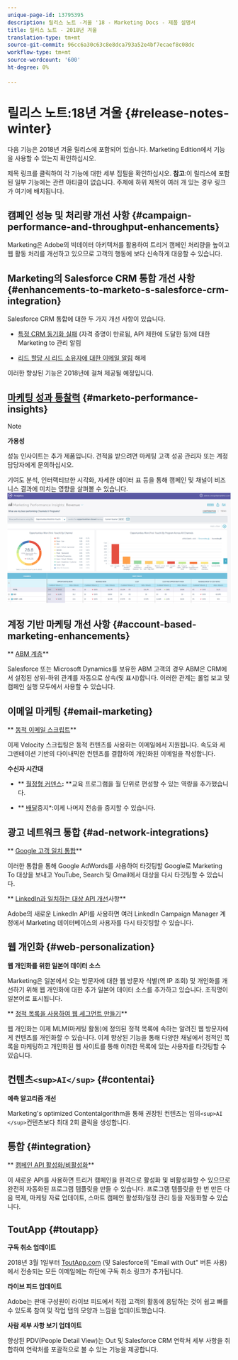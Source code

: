 ```yaml
---
unique-page-id: 13795395
description: 릴리스 노트 -겨울 '18 - Marketing Docs - 제품 설명서
title: 릴리스 노트 - 2018년 겨울
translation-type: tm+mt
source-git-commit: 96cc6a30c63c8e8dca793a52e4bf7ecaef8c08dc
workflow-type: tm+mt
source-wordcount: '600'
ht-degree: 0%

---
```



# 릴리스 노트:18년 겨울 {#release-notes-winter}

다음 기능은 2018년 겨울 릴리스에 포함되어 있습니다. Marketing Edition에서 기능을 사용할 수 있는지 확인하십시오.

제목 링크를 클릭하여 각 기능에 대한 세부 집필을 확인하십시오. **참고**:이 릴리스에 포함된 일부 기능에는 관련 아티클이 없습니다. 주제에 하위 제목이 여러 개 있는 경우 링크가 여기에 배치됩니다.

## 캠페인 성능 및 처리량 개선 사항 {#campaign-performance-and-throughput-enhancements}

Marketing은 Adobe의 빅데이터 아키텍처를 활용하여 트리거 캠페인 처리량을 높이고 웹 활동 처리를 개선하고 있으므로 고객의 행동에 보다 신속하게 대응할 수 있습니다.

## Marketing의 Salesforce CRM 통합 개선 사항 {#enhancements-to-marketo-s-salesforce-crm-integration}

Salesforce CRM 통합에 대한 두 가지 개선 사항이 있습니다.

* [특정 CRM 동기화 실패](../../product-docs/core-marketo-concepts/miscellaneous/understanding-notifications/notification-types.md) (자격 증명이 만료됨, API 제한에 도달한 등)에 대한 Marketing to 관리 알림

* [리드 할당 시 리드 소유자에 대한 이메일 알림](../../product-docs/crm-sync/salesforce-sync/setup/optional-steps/turn-off-email-notifications-to-lead-owner.md) 해제

이러한 향상된 기능은 2018년에 걸쳐 제공될 예정입니다.

## [마케팅 성과 통찰력](../../product-docs/reporting/performance-insights/performance-insights-overview.md) {#marketo-performance-insights}

>[!NOTE]
>
>**가용성**
>
>성능 인사이트는 추가 제품입니다. 견적을 받으려면 마케팅 고객 성공 관리자 또는 계정 담당자에게 문의하십시오.

기여도 분석, 인터랙티브한 시각화, 자세한 데이터 표 등을 통해 캠페인 및 채널이 비즈니스 결과에 미치는 영향을 살펴볼 수 있습니다.   ![](assets/image2018-2-5-7-3a55-3a46.png)

## 계정 기반 마케팅 개선 사항 {#account-based-marketing-enhancements}

** [ABM 계층](../../product-docs/account-based-marketing/target/named-accounts/abm-hierarchies.md)**

Salesforce 또는 Microsoft Dynamics를 보유한 ABM 고객의 경우 ABM은 CRM에서 설정된 상위-하위 관계를 자동으로 상속(및 표시)합니다. 이러한 관계는 롤업 보고 및 캠페인 실행 모두에서 사용할 수 있습니다.

## 이메일 마케팅 {#email-marketing}

** [동적 이메일 스크립트](../../product-docs/email-marketing/general/using-tokens/create-an-email-script-token.md)**

이제 Velocity 스크립팅은 동적 컨텐츠를 사용하는 이메일에서 지원됩니다. 속도와 세그멘테이션 기반의 다이내믹한 컨텐츠를 결합하여 개인화된 이메일을 작성합니다.

**수신자 시간대**

* ** [월정형 커덴스&#x200B;](../../product-docs/email-marketing/email-programs/email-program-actions/scheduling-with-recipient-time-zone/schedule-email-programs-with-recipient-time-zone.md)**:** **교육 프로그램을 월 단위로 편성할 수 있는 역량을 추가했습니다.

* ** [배달](../../product-docs/email-marketing/email-programs/email-program-actions/scheduling-with-recipient-time-zone/abort-delivery-of-email-programs-scheduled-with-recipient-time-zone.md)중지*:이제 나머지 전송을 중지할 수 있습니다.

## 광고 네트워크 통합 {#ad-network-integrations}

** [Google 고객 일치 통합](../../product-docs/demand-generation/ad-network-integrations/add-google-customer-match-as-a-launchpoint-service.md)**

이러한 통합을 통해 Google AdWords를 사용하여 타깃팅할 Google로 Marketing To 대상을 보내고 YouTube, Search 및 Gmail에서 대상을 다시 타깃팅할 수 있습니다.

** [LinkedIn과 일치하는 대상 API 개선](../../product-docs/demand-generation/ad-network-integrations/add-linkedin-matched-audiences-as-a-launchpoint-service.md)사항**

Adobe의 새로운 LinkedIn API를 사용하면 여러 LinkedIn Campaign Manager 계정에서 Marketing 데이터베이스의 사용자를 다시 타깃팅할 수 있습니다.

## 웹 개인화 {#web-personalization}

**웹 개인화를 위한 일본어 데이터 소스**

Marketing은 일본에서 오는 방문자에 대한 웹 방문자 식별(역 IP 조회) 및 개인화를 개선하기 위해 웹 개인화에 대한 추가 일본어 데이터 소스를 추가하고 있습니다. 조직명이 일본어로 표시됩니다.

** [정적 목록을 사용하여 웹 세그먼트 만들기](../../product-docs/web-personalization/using-web-segments/create-a-segment-using-a-static-list.md)**

웹 개인화는 이제 MLM(마케팅 활동)에 정의된 정적 목록에 속하는 알려진 웹 방문자에게 컨텐츠를 개인화할 수 있습니다. 이제 향상된 기능을 통해 다양한 채널에서 정적인 목록을 마케팅하고 개인화된 웹 사이트를 통해 이러한 목록에 있는 사용자를 타깃팅할 수 있습니다.

## 컨텐츠`<sup>AI</sup>` {#contentai}

**예측 알고리즘 개선**

Marketing&#39;s optimized Contentalgorithm을 통해 권장된 컨텐츠는 임의`<sup>AI </sup>`컨텐츠보다 최대 2회 클릭을 생성합니다.

## 통합 {#integration}

** [캠페인 API 활성화/비활성화](http://developers.marketo.com/rest-api/assets/campaigns/)**

이 새로운 API를 사용하면 트리거 캠페인을 원격으로 활성화 및 비활성화할 수 있으므로 완전히 자동화된 프로그램 템플릿을 만들 수 있습니다. 프로그램 템플릿을 한 번 만든 다음 복제, 마케팅 자료 업데이트, 스마트 캠페인 활성화/일정 관리 등을 자동화할 수 있습니다.

## ToutApp {#toutapp}

**구독 취소 업데이트**

2018년 3월 1일부터 [ToutApp.com](http://ToutApp.com) (및 Salesforce의 &quot;Email with Out&quot; 버튼 사용)에서 전송되는 모든 이메일에는 하단에 구독 취소 링크가 추가됩니다.

**라이브 피드 업데이트**

Adobe는 판매 구성원이 라이브 피드에서 직접 고객의 활동에 응답하는 것이 쉽고 빠를 수 있도록 참여 및 작업 탭의 모양과 느낌을 업데이트했습니다.

**사람 세부 사항 보기 업데이트**

향상된 PDV(People Detail View)는 Out 및 Salesforce CRM 연락처 세부 사항을 취합하여 연락처를 포괄적으로 볼 수 있는 기능을 제공합니다.
